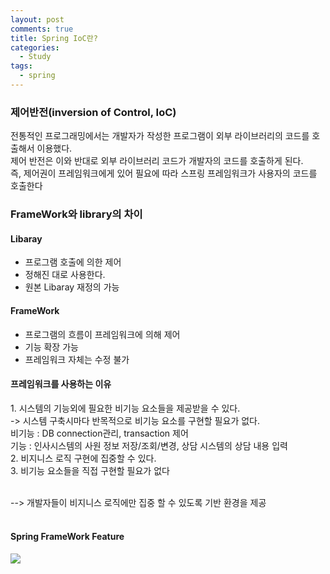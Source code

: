 ```yaml
---
layout: post
comments: true
title: Spring IoC란?
categories: 
  - Study
tags:
  - spring
---
```

<h3>제어반전(inversion of Control, IoC)</h3>
 전통적인 프로그래밍에서는 개발자가 작성한 프로그램이 외부 라이브러리의 코드를 호출해서 이용했다.<br>
 제어 반전은 이와 반대로 외부 라이브러리 코드가 개발자의 코드를 호출하게 된다.<br>
 즉, 제어권이 프레임워크에게 있어 필요에 따라 스프링 프레임워크가 사용자의 코드를 호출한다
 
 <h3>FrameWork와 library의 차이</h3>
  <h4>Libaray</h4>
   <ul>
    <li>프로그램 호출에 의한 제어</li>
    <li>정해진 대로 사용한다.</li>
    <li>원본 Libaray 재정의 가능</li>
   </ul>
   
   <h4>FrameWork</h4>
   <ul>
    <li>프로그램의 흐름이 프레임워크에 의해 제어</li>
    <li>기능 확장 가능</li>
    <li>프레임워크 자체는 수정 불가</li>
   </ul>
   
   <h4>프레임워크를 사용하는 이유</h4>   
   1. 시스템의 기능외에 필요한 비기능 요소들을 제공받을 수 있다.<br>
    -> 시스템 구축시마다 반목적으로 비기능 요소를 구현할 필요가 없다.<br>
    비기능 : DB connection관리, transaction 제어<br>
    기능 : 인사시스템의 사원 정보 저장/조회/변경, 상담 시스템의 상담 내용 입력<br>   
   2. 비지니스 로직 구현에 집중할 수 있다.<br>
   3. 비기능 요소들을 직접 구현할 필요가 없다<br><br>
   
   --> 개발자들이 비지니스 로직에만 집중 할 수 있도록 기반 환경을 제공<br><br>
   
   <h4>Spring FrameWork Feature</h4>
   <img src="https://user-images.githubusercontent.com/38278723/40341788-1337c77a-5dc2-11e8-8a22-f360d87f9c91.PNG"/>

   
   
